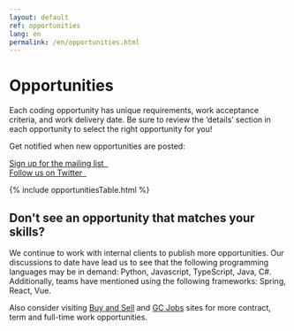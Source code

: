 ```yaml
---
layout: default
ref: opportunities
lang: en
permalink: /en/opportunities.html
---
```


# Opportunities

Each coding opportunity has unique requirements, work acceptance criteria, and work delivery date. Be sure to review the ‘details’ section in each opportunity to select the right opportunity for you!

Get notified when new opportunities are posted:

<div class="mrgn-bttm-lg">
<div class="row">
    <div class="col-md-4 col-lg-3 col-sm-4">
    <a href="https://forms-formulaires.alpha.canada.ca/id/36" class="btn btn-default btn-lrg">Sign up for the mailing list&nbsp;&nbsp;<span class="glyphicon glyphicon-arrow-right" aria-hidden="true"></span></a>
    </div>
    <div class="col-md-5 col-lg-4 col-sm-5">
    <a href="https://twitter.com/MicroBuysGC" class="btn btn-default btn-lrg">Follow us on Twitter&nbsp;&nbsp;<span class="glyphicon glyphicon-arrow-right" aria-hidden="true"></span></a>
    </div>
</div>
</div>

{% include opportunitiesTable.html %}

## Don't see an opportunity that matches your skills?

We continue to work with internal clients to publish more opportunities.
Our discussions to date have lead us to see that the following programming languages may be in demand: Python, Javascript, TypeScript, Java, C#.
Additionally, teams have mentioned using the following frameworks: Spring, React, Vue.

Also consider visiting <a href="https://buyandsell.gc.ca/">Buy and Sell</a> and <a href="https://emploisfp-psjobs.cfp-psc.gc.ca/psrs-srfp/applicant/page2440?fromMenu=true&toggleLanguage=en">GC Jobs</a> sites for more contract, term and full-time work opportunities.
